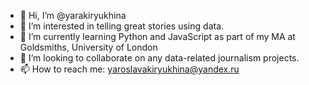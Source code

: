 - 👋 Hi, I’m @yarakiryukhina
- 👀 I’m interested in telling great stories using data.
- 🌱 I’m currently learning Python and JavaScript as part of my MA at Goldsmiths, University of London
- 💞️ I’m looking to collaborate on any data-related journalism projects.
- 📫 How to reach me: yaroslavakiryukhina@yandex.ru

<!---
yarakiryukhina/yarakiryukhina is a ✨ special ✨ repository because its `README.md` (this file) appears on your GitHub profile.
You can click the Preview link to take a look at your changes.
--->
